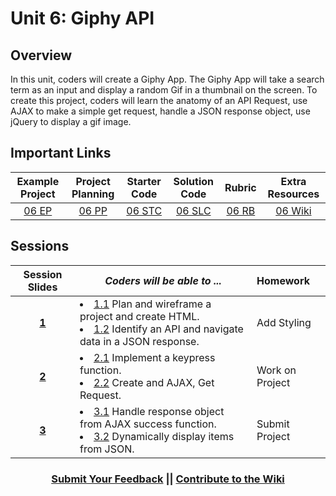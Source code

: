 # Unit 6: Giphy API


## Overview
In this unit, coders will create a Giphy App. The Giphy App will take a search term as an input and display a random Gif in a thumbnail on the screen. To create this project, coders will learn the anatomy of an API Request, use AJAX to make a simple get request, handle a JSON response object, use jQuery to display a gif image.


## Important Links

| Example Project | Project Planning |  Starter Code | Solution Code  | Rubric | Extra Resources |
|:-------:|:-------:|:-------:|:-------:|:-------:|:-------:|
|[06 EP](https://scriptedcurriculum.github.io/advanced_giphy_solution/)|[06 PP](https://docs.google.com/document/d/1LJcfvOTUZHwjdjZMU-94r5tXVEYmhJjb6ExYJf0zSQ8/edit)|[06 STC](https://github.com/ScriptEdcurriculum/advanced_giphy_startercode/blob/master/INSTRUCTIONS.md)|[06 SLC](https://github.com/ScriptEdcurriculum/advanced_giphy_solution) | [06 RB](https://drive.google.com/open?id=1NhN9GCw6g9ySGZYSW3yMyM0Ld-Hjpo0fNJJgY7u1rvo)|[06 Wiki](https://github.com/ScriptEdcurriculum/curriculum17-18/wiki/2.-Advanced#unit-6-giphy)|

## Sessions 
|Session Slides|*Coders will be able to ...*|Homework|
|:-------:|-------|:-------|
|[**1**](https://docs.google.com/presentation/d/1G3Df8eYHATleI4NXpeascOawCNM8On4Tm_DWyo2ZxSw/edit#slide=id.g1e220fa94a_0_26)|  <li> [1.1](https://github.com/ScriptEdcurriculum/advanced_giphy_solution/tree/1.1) Plan and wireframe a project and create HTML. </li> <li> [1.2](https://github.com/ScriptEdcurriculum/advanced_giphy_solution/tree/1.2) Identify an API and navigate data in a JSON response. </li>|Add Styling|
|[**2**](https://docs.google.com/presentation/d/1G3Df8eYHATleI4NXpeascOawCNM8On4Tm_DWyo2ZxSw/edit#slide=id.g1f587f6424_5_5)| <li> [2.1](https://github.com/ScriptEdcurriculum/advanced_giphy_solution/tree/2.1) Implement a keypress function. </li> <li> [2.2](https://github.com/ScriptEdcurriculum/advanced_giphy_solution/tree/2.2) Create and AJAX, Get Request. </li> |Work on Project|
|[**3**](https://docs.google.com/presentation/d/1G3Df8eYHATleI4NXpeascOawCNM8On4Tm_DWyo2ZxSw/edit#slide=id.g1e220fa94a_0_4)| <li> [3.1](https://github.com/ScriptEdcurriculum/advanced_giphy_solution/tree/3.1) Handle response object from AJAX success function. </li> <li> [3.2](https://github.com/ScriptEdcurriculum/advanced_giphy_solution/tree/3.2) Dynamically display items from JSON. </li> |Submit Project|

<h3 align="center"><a href="https://docs.google.com/forms/d/e/1FAIpQLSdmoYjRk6tqJHI5Y1ELjOZ7tiYj58dmoIBEeUaXK5ciIdljIg/viewform">Submit Your Feedback</a> || <a href="https://github.com/ScriptEdcurriculum/curriculum17-18/wiki/2.-Advanced#unit-6-giphy">Contribute to the Wiki</a></h3>
